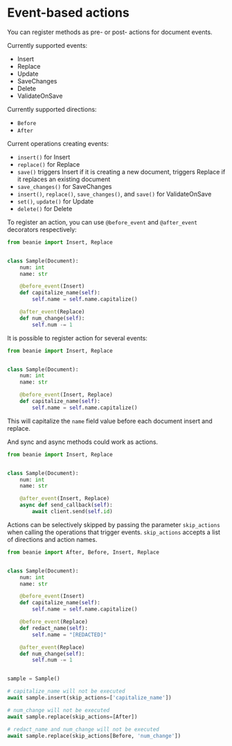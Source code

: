 # Event-based actions

You can register methods as pre- or post- actions for document events.

Currently supported events:

- Insert
- Replace
- Update
- SaveChanges
- Delete
- ValidateOnSave

Currently supported directions:

- `Before`
- `After`

Current operations creating events:

- `insert()` for Insert
- `replace()` for Replace
- `save()` triggers Insert if it is creating a new document, triggers Replace if it replaces an existing document
- `save_changes()` for SaveChanges
- `insert()`, `replace()`, `save_changes()`, and `save()` for ValidateOnSave
- `set()`, `update()` for Update
- `delete()` for Delete

To register an action, you can use `@before_event` and `@after_event` decorators respectively:

```python
from beanie import Insert, Replace


class Sample(Document):
    num: int
    name: str

    @before_event(Insert)
    def capitalize_name(self):
        self.name = self.name.capitalize()

    @after_event(Replace)
    def num_change(self):
        self.num -= 1
```

It is possible to register action for several events:

```python
from beanie import Insert, Replace


class Sample(Document):
    num: int
    name: str

    @before_event(Insert, Replace)
    def capitalize_name(self):
        self.name = self.name.capitalize()
```

This will capitalize the `name` field value before each document insert and replace.

And sync and async methods could work as actions.

```python
from beanie import Insert, Replace


class Sample(Document):
    num: int
    name: str

    @after_event(Insert, Replace)
    async def send_callback(self):
        await client.send(self.id)
```

Actions can be selectively skipped by passing the parameter `skip_actions` when calling
the operations that trigger events. `skip_actions` accepts a list of directions and action names.

```python
from beanie import After, Before, Insert, Replace


class Sample(Document):
    num: int
    name: str

    @before_event(Insert)
    def capitalize_name(self):
        self.name = self.name.capitalize()

    @before_event(Replace)
    def redact_name(self):
        self.name = "[REDACTED]"

    @after_event(Replace)
    def num_change(self):
        self.num -= 1


sample = Sample()

# capitalize_name will not be executed
await sample.insert(skip_actions=['capitalize_name'])

# num_change will not be executed
await sample.replace(skip_actions=[After])

# redact_name and num_change will not be executed
await sample.replace(skip_actions[Before, 'num_change'])
```
